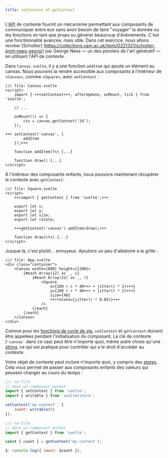 ```yaml
---
title: setContext et getContext
---
```


L'<span class="vo">[API](PUBLIC_SVELTE_SITE_URL/docs/development#api)</span> de contexte fournit un mécanisme permettant aux composants de communiquer entre eux sans avoir besoin de faire "voyager" la donnée ou les fonctions en tant que props ou générer beaucoup d'évènements. C'est une fonctionnalité avancée, mais utile. Dans cet exercice, nous allons recréer [Schotter] (https://collections.vam.ac.uk/item/O221321/schotter-print-nees-georg/) par George Nees — un des pioniers de l'art génératif — en utilisant l'API de contexte.

Dans `Canvas.svelte`, il y a une fonction `addItem` qui ajoute un élément au canvas. Nous pouvons la rendre accessible aux composants à l'intérieur de `<Canvas>`, comme `<Square>`, avec `setContext` :

```svelte
/// file: Canvas.svelte
<script>
	import { +++setContext+++, afterUpdate, onMount, tick } from 'svelte';

	// ...

	onMount(() => {
		ctx = canvas.getContext('2d');
	});

+++	setContext('canvas', {
		addItem
	});+++

	function addItem(fn) {...}

	function draw() {...}
</script>
```

À l'intérieur des composants enfants, nous pouvons maintenant récupérer le contexte avec `getContext`:

```svelte
/// file: Square.svelte
<script>
	+++import { getContext } from 'svelte';+++

	export let x;
	export let y;
	export let size;
	export let rotate;

	+++getContext('canvas').addItem(draw);+++

	function draw(ctx) {...}
</script>
```

Jusque là, c'est plutôt... ennuyeux. Ajoutons un peu d'aléatoire à la grille :

```svelte
/// file: App.svelte
<div class="container">
	<Canvas width={800} height={1200}>
		{#each Array(12) as _, c}
			{#each Array(22) as _, r}
				<Square
					x={180 + c * 40+++ + jitter(r * 2)+++}
					y={180 + r * 40+++ + jitter(r * 2)+++}
					size={40}
					+++rotate={jitter(r * 0.05)}+++
				/>
			{/each}
		{/each}
	</Canvas>
</div>
```

Comme pour les [fonctions de cycle de vie](/tutorial/onmount), `setContext` et `getContext` doivent être appelées pendant l'initialisation du composant. La clé de contexte (`'canvas'` dans ce cas) peut être n'importe quoi, même autre chose qu'une <span class="vo">[string](PUBLIC_SVELTE_SITE_URL/docs/development#string)</span>, ce qui est pratique pour contrôler qui a le droit d'accéder au contexte.

Votre objet de contexte peut inclure n'importe quoi, y compris des <span class="vo">[stores](PUBLIC_SVELTE_SITE_URL/docs/sveltejs#store)</span>. Cela vous permet de passer aux composants enfants des valeurs qui peuvent changer au cours du temps :

```js
/// no-file
// dans un composant parent
import { setContext } from 'svelte';
import { writable } from 'svelte/store';

setContext('my-context', {
	count: writable(0)
});
```
```js
/// no-file
// dans un composant enfant
import { getContext } from 'svelte';

const { count } = getContext('my-context');

$: console.log({ count: $count });
```

